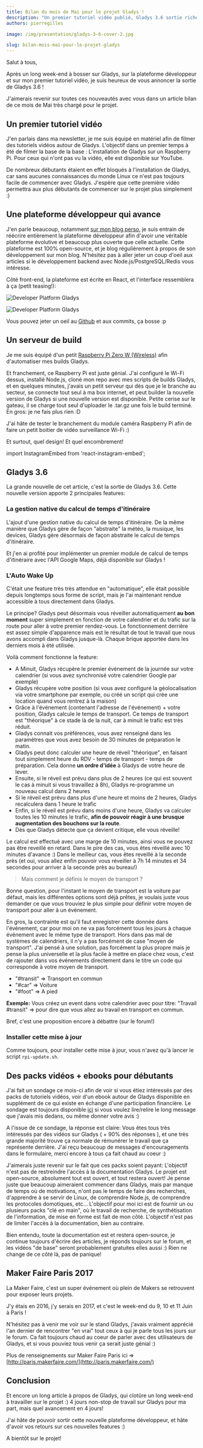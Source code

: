 ```yaml
---
title: Bilan du mois de Mai pour le projet Gladys !
description: "Un premier tutoriel vidéo publié, Gladys 3.6 sortie riche en nouvelles features, une plateforme développeur qui est sur les rails: Un mois de Mai très chargé pour le projet !"
authors: pierregilles

image: /img/presentation/gladys-3-6-cover-2.jpg

slug: bilan-mois-mai-pour-le-projet-gladys
---
```


Salut à tous,

Après un long week-end à bosser sur Gladys, sur la plateforme développeur et sur mon premier tutoriel vidéo, je suis heureux de vous annoncer la sortie de Gladys 3.6 !

J'aimerais revenir sur toutes ces nouveautés avec vous dans un article bilan de ce mois de Mai très chargé pour le projet.

<!--truncate-->

## Un premier tutoriel vidéo

J'en parlais dans ma newsletter, je me suis équipé en matériel afin de filmer des tutoriels vidéos autour de Gladys. L'objectif dans un premier temps à été de filmer la base de la base : L'installation de Gladys sur un Raspberry Pi. Pour ceux qui n'ont pas vu la vidéo, elle est disponible sur YouTube.

De nombreux débutants étaient en effet bloqués à l'installation de Gladys, car sans aucunes connaissances du monde Linux ce n'est pas toujours facile de commencer avec Gladys. J'espère que cette première vidéo permettra aux plus débutants de commencer sur le projet plus simplement :)

## Une plateforme développeur qui avance

J'en parle beaucoup, notamment [sur mon blog perso](https://pierregillesleymarie.com/), je suis entrain de réécrire entièrement la plateforme développeur afin d'avoir une véritable plateforme évolutive et beaucoup plus ouverte que celle actuelle. Cette plateforme est 100% open-source, et je blog régulièrement à propos de son développement sur mon blog. N'hésitez pas à aller jeter un coup d'oeil aux articles si le développement backend avec Node.js/PostgreSQL/Redis vous intéresse.

Côté front-end, la plateforme est écrite en React, et l'interface ressemblera à ça (petit teasing!):

![Developer Platform Gladys](../../../static/img/articles/fr/gladys-3-6/dev-platform.png)

![Developer Platform Gladys](../../../static/img/articles/fr/gladys-3-6/dev-platform2.png)

Vous pouvez jeter un oeil au [Github](https://github.com/gladysassistant/dev-plaftorm-backend) et aux commits, ça bosse :p

## Un serveur de build

Je me suis équipé d'un petit [Raspberry Pi Zero W (Wireless)](http://amzn.to/2qwlB4x) afin d'automatiser mes builds Gladys.

Et franchement, ce Raspberry Pi est juste génial. J'ai configuré le Wi-Fi dessus, installé Node.js, cloné mon repo avec mes scripts de builds Gladys, et en quelques minutes, j'avais un petit serveur qui dès que je le branche au secteur, se connecte tout seul à ma box internet, et peut builder la nouvelle version de Gladys si une nouvelle version est disponible. Petite cerise sur le gateau, il se charge tout seul d'uploader le .tar.gz une fois le build terminé. En gros: je ne fais plus rien :D

J'ai hâte de tester le branchement du module caméra Raspberry Pi afin de faire un petit boitier de vidéo surveillance Wi-Fi :)

Et surtout, quel design! Et quel encombrement!

import InstagramEmbed from 'react-instagram-embed';

<InstagramEmbed
url='https://www.instagram.com/p/BUjd0rNgemP/'
maxWidth={320}
hideCaption={false}
containerTagName='div'
protocol=''
injectScript
/>

## Gladys 3.6

La grande nouvelle de cet article, c'est la sortie de Gladys 3.6\. Cette nouvelle version apporte 2 principales features:

### La gestion native du calcul de temps d'itinéraire

L'ajout d'une gestion native du calcul de temps d'itinéraire. De la même manière que Gladys gère de façon "abstraite" la météo, la musique, les devices, Gladys gère désormais de façon abstraite le calcul de temps d'itinéraire.

Et j'en ai profité pour implémenter un premier module de calcul de temps d'itinéraire avec l'API Google Maps, déjà disponible sur Gladys !

### L'Auto Wake Up

C'était une feature très très attendue en "automatique", elle était possible depuis longtemps sous forme de script, mais je l'ai maintenant rendue accessible à tous directement dans Gladys.

Le principe? Gladys peut désormais vous réveiller automatiquement **au bon moment** super simplement en fonction de votre calendrier et du trafic sur la route pour aller à votre premier rendez-vous. Le fonctionnement derrière est assez simple d'apparence mais est le résultat de tout le travail que nous avons accompli dans Gladys jusque-là. Chaque brique apportée dans les derniers mois à été utilisée.

Voilà comment fonctionne la feature:

- A Minuit, Gladys récupère le premier événement de la journée sur votre calendrier (si vous avez synchronisé votre calendrier Google par exemple)
- Gladys récupère votre position (si vous avez configuré la géolocalisation via votre smartphone par exemple, ou créé un script qui crée une location quand vous rentrez à la maison)
- Grâce à l'événement (contenant l'adresse de l'événement) + votre position, Gladys calcule le temps de transport. Ce temps de transport est "théorique" à ce stade là de la nuit, car à minuit le trafic est très réduit.
- Gladys connait vos préférences, vous avez renseigné dans les paramètres que vous avez besoin de 30 minutes de préparation le matin.
- Gladys peut donc calculer une heure de réveil "théorique", en faisant tout simplement heure du RDV - temps de transport - temps de préparation. Cela donne **un ordre d'idée** à Gladys de votre heure de lever.
- Ensuite, si le réveil est prévu dans plus de 2 heures (ce qui est souvent le cas à minuit si vous travaillez à 8h), Gladys re-programme un nouveau calcul dans 2 heures
- Si le réveil est prévu dans plus d'une heure et moins de 2 heures, Gladys recalculera dans 1 heure le trafic
- Enfin, si le réveil est prévu dans moins d'une heure, Gladys va calculer toutes les 10 minutes le trafic, **afin de pouvoir réagir à une brusque augmentation des bouchons sur la route**.
- Dès que Gladys détecte que ça devient critique, elle vous réveille!

Le calcul est effectué avec une marge de 10 minutes, ainsi vous ne pouvez pas être reveillé en retard. Dans le pire des cas, vous êtes réveillé avec 10 minutes d'avance :) Dans le meilleur cas, vous êtes reveillé à la seconde près (et oui, vous allez enfin pouvoir vous réveiller à 7h 14 minutes et 34 secondes pour arriver à la seconde près au bureau!)

> Mais comment je définis le moyen de transport ?

Bonne question, pour l'instant le moyen de transport est la voiture par défaut, mais les différentes options sont déjà prêtes, je voulais juste vous demander ce que vous trouviez le plus simple pour définir votre moyen de transport pour aller à un événement.

En gros, la contrainte est qu'il faut enregistrer cette donnée dans l'événement, car pour moi on ne va pas forcément tous les jours à chaque événement avec le même type de transport. Hors dans pas mal de systèmes de calendriers, il n'y a pas forcément de case "moyen de transport". J'ai pensé à une solution, pas forcément la plus propre mais je pense la plus universelle et la plus facile à mettre en place chez vous, c'est de rajouter dans vos événements directement dans le titre un code qui corresponde à votre moyen de transport.

- "#transit" => Transport en commun
- "#car" => Voiture
- "#foot" => A pied

**Exemple:** Vous créez un event dans votre calendrier avec pour titre: "Travail #transit" => pour dire que vous allez au travail en transport en commun.

Bref, c'est une proposition encore à débattre (sur le forum!)

### Installer cette mise à jour

Comme toujours, pour installer cette mise à jour, vous n'avez qu'à lancer le script `rpi-update.sh`.

## Des packs vidéos + ebooks pour débutants

J'ai fait un sondage ce mois-ci afin de voir si vous étiez intéressés par des packs de tutoriels vidéos, voir d'un ebook autour de Gladys disponible en supplément de ce qui existe en échange d'une participation financière. Le sondage est toujours disponible [ici](https://goo.gl/forms/EdeqXhrxJWYxj7Cf1) si vous voulez lire/relire le long message que j'avais mis dedans, ou même donner votre avis :)

A l'issue de ce sondage, la réponse est claire: Vous êtes tous très intéressés par des vidéos sur Gladys ( + 90% des réponses ), et une très grande majorité trouve ça normale de rémunérer le travail que ça représente derrière. J'ai reçu beaucoup de messages d'encouragements dans le formulaire, merci encore à tous ça fait chaud au coeur :)

J'aimerais juste revenir sur le fait que ces packs soient payant: L'objectif n'est pas de restreindre l'accès à la documentation Gladys. Le projet est open-source, absolument tout est ouvert, et tout restera ouvert! Je pense juste que beaucoup aimeraient commencer dans Gladys, mais par manque de temps où de motivations, n'ont pas le temps de faire des recherches, d'apprendre à se servir de Linux, de comprendre Node.js, de comprendre les protocoles domotiques, etc... L'objectif pour moi ici est de fournir un ou plusieurs packs "clé en main", où le travail de recherche, de synthétisation de l'information, de mise en forme est fait de mon côté. L'objectif n'est pas de limiter l'accès à la documentation, bien au contraire.

Bien entendu, toute la documentation est et restera open-source, je continue toujours d'écrire des articles, je réponds toujours sur le forum, et les vidéos "de base" seront probablement gratuites elles aussi :) Rien ne change de ce côté là, pas de panique!

## Maker Faire Paris 2017

La Maker Faire, c'est un super événement où plein de Makers se retrouvent pour exposer leurs projets.

J'y étais en 2016, j'y serais en 2017, et c'est le week-end du 9, 10 et 11 Juin à Paris !

N'hésitez pas à venir me voir sur le stand Gladys, j'avais vraiment apprécié l'an dernier de rencontrer "en vrai" tout ceux à qui je parle tous les jours sur le forum. Ca fait toujours chaud au coeur de parler avec des utilisateurs de Gladys, et si vous pouviez tous venir ça serait juste génial :)

Plus de renseignements sur Maker Faire Paris ici => [http://paris.makerfaire.com/](http://paris.makerfaire.com/)

## Conclusion

Et encore un long article à propos de Gladys, qui clotûre un long week-end à travailler sur le projet :) 4 jours non-stop de travail sur Gladys pour ma part, mais quel avancement en 4 jours!

J'ai hâte de pouvoir sortir cette nouvelle plateforme développeur, et hâte d'avoir vos retours sur ces nouvelles features :)

A bientôt sur le projet!
